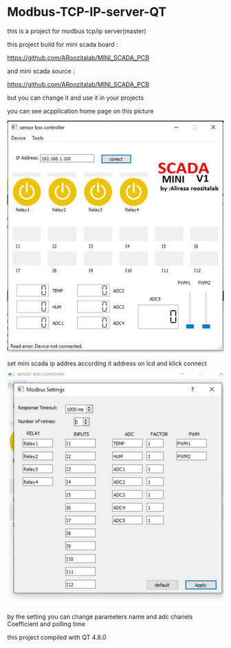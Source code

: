 # Modbus-TCP-IP-server-QT

this is a project for modbus tcp/ip server(master)

this project build for mini scada board :

https://github.com/ARoozitalab/MINI_SCADA_PCB


and mini scada source :

https://github.com/ARoozitalab/MINI_SCADA_PCB

but you can change it and use it in your projects

you can see acpplication home page on this picture

![alt text](https://github.com/ARoozitalab/Modbus-TCP-IP-server-QT/blob/master/home.JPG "home")

set mini scada ip addres according it address on lcd and klick connect




![alt text](https://github.com/ARoozitalab/Modbus-TCP-IP-server-QT/blob/master/setting.JPG "setting")

by the setting you can change parameters name and adc chanels Coefficient and polling time

this project compiled with QT 4.8.0







